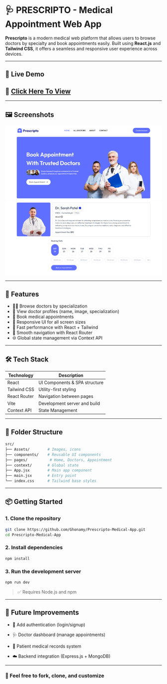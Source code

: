 # 🩺 PRESCRIPTO - Medical Appointment Web App

**Prescripto** is a modern medical web platform that allows users to browse doctors by specialty and book appointments easily. Built using **React.js** and **Tailwind CSS**, it offers a seamless and responsive user experience across devices.

---

## 🚀 Live Demo

## 🔗 [Click Here To View](https://prescripto-medical-app.vercel.app/)

---

## 🖼️ Screenshots

![Home](./Home.png)
![Appointment](./Appointment.png)

---

## 🎯 Features

- 👨‍⚕️ Browse doctors by specialization
- 📄 View doctor profiles (name, image, specialization)
- 📆 Book medical appointments
- 📱 Responsive UI for all screen sizes
- 🚀 Fast performance with React + Tailwind
- 🔄 Smooth navigation with React Router
- 🌐 Global state management via Context API

---

## 🛠️ Tech Stack

| Technology   | Description                   |
| ------------ | ----------------------------- |
| React        | UI Components & SPA structure |
| Tailwind CSS | Utility-first styling         |
| React Router | Navigation between pages      |
| Vite         | Development server and build  |
| Context API  | State Management              |

---

## 📁 Folder Structure

```bash
src/
├── Assets/        # Images, icons
├── components/    # Reusable UI components
├── pages/          # Home, Doctors, Appointment
├── context/       # Global state
├── App.jsx        # Main app component
├── main.jsx       # Entry point
└── index.css      # Tailwind base styles
```

---

## 📦 Getting Started

### 1. Clone the repository

```bash
git clone https://github.com/Ghonamy/Prescripto-Medical-App.git
cd Prescripto-Medical-App
```

### 2. Install dependencies

```bash
npm install
```

### 3. Run the development server

```bash
npm run dev
```

> ✅ Requires Node.js and npm

---

## 📌 Future Improvements

- 🔐 Add authentication (login/signup)

- 🩺 Doctor dashboard (manage appointments)

- 📝 Patient medical records system

- ☁️ Backend integration (Express.js + MongoDB)

---

### 💬 Feel free to fork, clone, and customize
